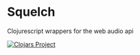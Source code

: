 Squelch
=======

Clojurescript wrappers for the web audio api

[![Clojars Project](http://clojars.org/squelch/latest-version.svg)](http://clojars.org/squelch)
